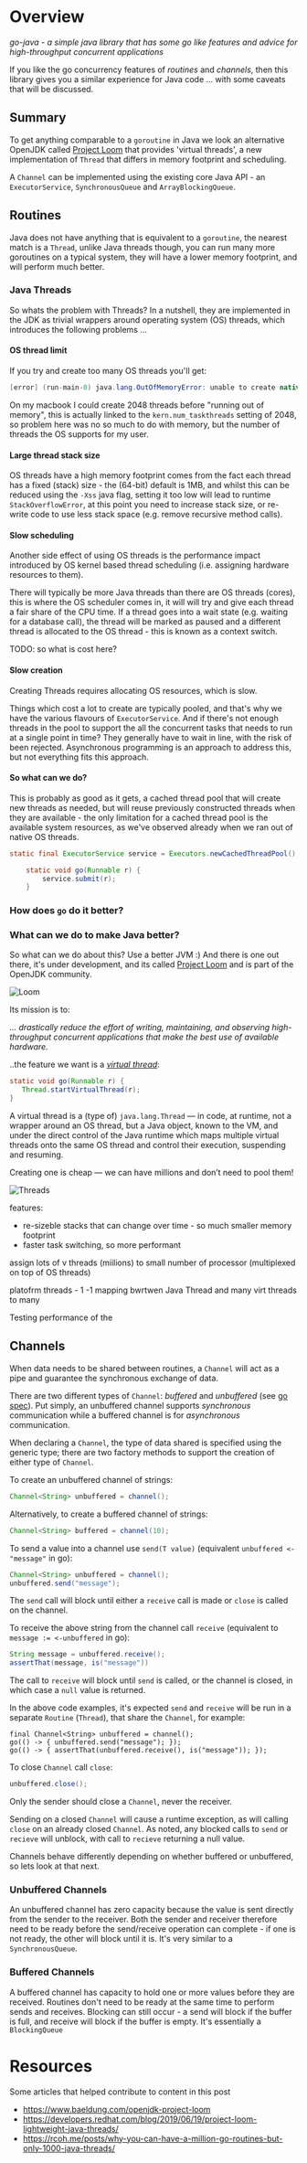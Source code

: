 # Overview
_go-java - a simple java library that has some go like features and advice for high-throughput concurrent applications_

If you like the go concurrency features of _routines_ and _channels_, then this library gives you a similar experience for Java code ...  with some caveats that will be discussed.


## Summary
To get anything comparable to a `goroutine` in Java we look an alternative OpenJDK called [Project Loom](https://wiki.openjdk.java.net/display/loom/Main) that provides 'virtual threads', a new implementation of `Thread` that differs in memory footprint and scheduling.

A `Channel` can be implemented using the existing core Java API - an `ExecutorService`, `SynchronousQueue` and `ArrayBlockingQueue`. 


## Routines
Java does not have anything that is equivalent to a `goroutine`, the nearest match is a `Thread`, unlike Java threads though, you can run many more goroutines on a typical system, they will have a lower memory footprint, and will perform much better. 

### Java Threads
So whats the problem with Threads? In a nutshell, they are implemented in the JDK as trivial wrappers around operating system (OS) threads, which introduces the following problems ...

#### OS thread limit
If you try and create too many OS threads you'll get:
```java
[error] (run-main-0) java.lang.OutOfMemoryError: unable to create native thread
```
On my macbook I could create 2048 threads before "running out of memory", this is actually linked to the `kern.num_taskthreads` setting of 2048, so problem here was no so much to do with memory, but the number of threads the OS supports for my user.  

#### Large thread stack size 
OS threads have a high memory footprint comes from the fact each thread has a fixed (stack) size - the (64-bit) default is 1MB, and whilst this can be reduced using the `-Xss` java flag, setting it too low will lead to runtime `StackOverflowError`, at this point you need to increase stack size, or re-write code to use less stack space (e.g. remove recursive method calls).

#### Slow scheduling
Another side effect of using OS threads is the performance impact introduced by OS kernel based thread scheduling (i.e. assigning hardware resources to them).   

There will typically be more Java threads than there are OS threads (cores), this is where the OS scheduler comes in, it will will try and give each thread a fair share of the CPU time. If a thread goes into a wait state (e.g. waiting for a database call), the thread will be marked as paused and a different thread is allocated to the OS thread - this is known as a context switch.

TODO: so what is cost here? 

#### Slow creation
Creating Threads  requires allocating OS resources, which is slow.

Things which cost a lot to create are typically pooled, and that's why we have the various flavours of `ExecutorService`. And if there's not enough threads in the pool to support the all the concurrent tasks that needs to run at a single point in time? They generally have to wait in line, with the risk of been rejected. Asynchronous programming is an approach to address this, but not everything fits this approach.  

#### So what can we do?
This is probably as good as it gets, a cached thread pool that will create new threads as needed, but will reuse previously constructed threads when they are available - the only limitation for a cached thread pool is the available system resources, as we've observed already when we ran out of native OS threads.

```java
static final ExecutorService service = Executors.newCachedThreadPool();

    static void go(Runnable r) {
        service.submit(r);
    }
```
    
### How does `go` do it better?


### What can we do to make Java better?
So what can we do about this? Use a better JVM :) And there is one out there, it's under development, and its called [Project Loom](https://wiki.openjdk.java.net/display/loom/Main) and is part of the OpenJDK community.

![`Loom`](img/loom.png)

Its mission is to:
 
_... drastically reduce the effort of writing, maintaining, and observing high-throughput concurrent applications that make the best use of available hardware._

..the feature we want is a [_virtual thread_](http://cr.openjdk.java.net/~rpressler/loom/loom/sol1_part1.html):
```java
static void go(Runnable r) {
   Thread.startVirtualThread(r);
}
```
A virtual thread is a (type of) `java.lang.Thread` — in code, at runtime, not a wrapper around an OS thread, but a Java object, known to the VM, and under the direct control of the Java runtime which maps multiple virtual threads onto the same OS thread and control their execution, suspending and resuming.

Creating one is cheap — we can have millions and don’t need to pool them!


 

![`Threads`](img/threads.png)

features:

* re-sizeble stacks that can change over time - so much smaller memory footprint 
* faster task switching, so more performant

assign lots of v threads (miilions) to small number of processor (multiplexed on top of OS threads)


platofrm threads - 1 -1 mapping bwrtwen Java Thread and 
many virt threads to many 



Testing performance of the 

## Channels
When data needs to be shared between routines, a `Channel` will act as a pipe and guarantee the synchronous exchange of data. 

There are two different types of `Channel`:  _buffered_ and _unbuffered_ (see [go spec](https://golang.org/ref/spec#Channel_types)).
Put simply, an unbuffered channel supports _synchronous_ communication while a buffered channel is for _asynchronous_ communication. 

When declaring a `Channel`, the type of data shared is specified using the generic type; there are two factory 
methods to support the creation of either type of `Channel`.
 
To create an unbuffered channel of strings:
```java
Channel<String> unbuffered = channel();
```
Alternatively, to create a buffered channel of strings:
```java
Channel<String> buffered = channel(10);
```
To send a value into a channel use `send(T value)` (equivalent `unbuffered <- "message"` in go):
```java
Channel<String> unbuffered = channel();
unbuffered.send("message");
```
The `send` call will block until either a `receive` call is made or `close` is called on the channel. 

To receive the above string from the channel call `receive` (equivalent to `message := <-unbuffered` in go):
```java 
String message = unbuffered.receive();
assertThat(message, is("message"))
```
The call to `receive` will block until `send` is called, or the channel is closed, in which case a `null` value is returned.

In the above code examples, it's expected `send` and `receive` will be run in a separate `Routine` (`Thread`), that share the `Channel`, for example: 
```
final Channel<String> unbuffered = channel();
go(() -> { unbuffered.send("message"); });
go(() -> { assertThat(unbuffered.receive(), is("message")); });
```

To close `Channel` call `close`:
```java
unbuffered.close();
```
Only the sender should close a `Channel`, never the receiver. 

Sending on a closed `Channel` will cause a runtime exception, as will calling `close` on an already closed `Channel`. 
As noted, any blocked calls to `send` or `recieve` will unblock, with call to `recieve` returning a null value.

Channels behave differently depending on whether buffered or unbuffered, so lets look at that next.

### Unbuffered Channels
An unbuffered channel has zero capacity because the value is sent directly from the sender to the receiver. Both the 
sender and receiver therefore need to be ready before the send/receive operation can complete - if one is not ready, 
the other will block until it is. It's very similar to a `SynchronousQueue`. 

### Buffered Channels
A buffered channel has capacity to hold one or more values before they are received. Routines don't need to be ready at 
the same time to perform sends and receives. Blocking can still occur - a send will block if the buffer is full, and 
receive will block if the buffer is empty. It's essentially a `BlockingQueue`


# Resources
Some articles that helped contribute to content in this post

* https://www.baeldung.com/openjdk-project-loom
* https://developers.redhat.com/blog/2019/06/19/project-loom-lightweight-java-threads/
* https://rcoh.me/posts/why-you-can-have-a-million-go-routines-but-only-1000-java-threads/